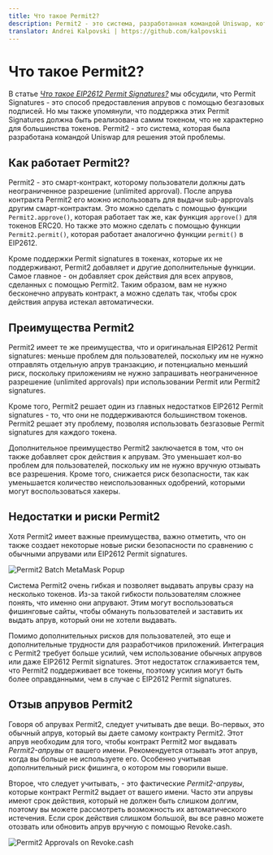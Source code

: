 ```yaml
---
title: Что такое Permit2?
description: Permit2 - это система, разработанная командой Uniswap, которая позволяет проводить безгазовые апрувы для каждого токена. У такого подхода есть как преимущества, так и риски.
translator: Andrei Kalpovski | https://github.com/kalpovskii
---
```


# Что такое Permit2?

В статье _[Что такое EIP2612 Permit Signatures?](/learn/approvals/what-are-token-approvals)_ мы обсудили, что Permit Signatures - это способ предоставления апрувов с помощью безгазовых подписей. Но мы также упомянули, что поддержка этих Permit Signatures должна быть реализована самим токеном, что не характерно для большинства токенов. Permit2 - это система, которая была разработана командой Uniswap для решения этой проблемы.

## Как работает Permit2?

Permit2 - это смарт-контракт, которому пользователи должны дать неограниченное разрешение (unlimited approval). После апрува контракта Permit2 его можно использовать для выдачи sub-approvals другим смарт-контрактам. Это можно сделать с помощью функции `Permit2.approve()`, которая работает так же, как функция `approve()` для токенов ERC20. Но также это можно сделать с помощью функции `Permit2.permit()`, которая работает аналогично функции `permit()` в EIP2612.

Кроме поддержки Permit signatures в токенах, которые их не поддерживают, Permit2 добавляет и другие дополнительные функции. Самое главное - он добавляет срок действия для всех апрувов, сделанных с помощью Permit2. Таким образом, вам не нужно бесконечно апрувать контракт, а можно сделать так, чтобы срок действия апрува истекал автоматически.

## Преимущества Permit2

Permit2 имеет те же преимущества, что и оригинальная EIP2612 Permit signatures: меньше проблем для пользователей, поскольку им не нужно отправлять отдельную апрув транзакцию, _и_ потенциально меньший риск, поскольку приложениям не нужно запрашивать неограниченное разрешение (unlimited approvals) при использовании Permit или Permit2 signatures.

Кроме того, Permit2 решает один из главных недостатков EIP2612 Permit signatures - то, что они не поддерживаются большинством токенов. Permit2 решает эту проблему, позволяя использовать безгазовые Permit signatures для каждого токена.

Дополнительное преимущество Permit2 заключается в том, что он также добавляет срок действия к апрувам. Это уменьшает кол-во проблем для пользователей, поскольку им не нужно вручную отзывать все разрешения. Кроме того, снижается риск безопасности, так как уменьшается количество неиспользованных одобрений, которыми могут воспользоваться хакеры.

## Недостатки и риски Permit2

Хотя Permit2 имеет важные преимущества, важно отметить, что он также создает некоторые новые риски безопасности по сравнению с обычными апрувами или EIP2612 Permit signatures.

![Permit2 Batch MetaMask Popup](/assets/images/learn/approvals/what-is-permit2/permit-batch.png)

Система Permit2 очень гибкая и позволяет выдавать апрувы сразу на несколько токенов. Из-за такой гибкости пользователям сложнее понять, что именно они апрувают. Этим могут воспользоваться фишинговые сайты, чтобы обмануть пользователей и заставить их выдать апрув, который они не хотели выдавать.

Помимо дополнительных рисков для пользователей, это еще и дополнительные трудности для разработчиков приложений. Интеграция с Permit2 требует больше усилий, чем использование обычных апрувов или даже EIP2612 Permit signatures. Этот недостаток сглаживается тем, что Permit2 поддерживает все токены, поэтому усилия могут быть более оправданными, чем в случае с EIP2612 Permit signatures.

## Отзыв апрувов Permit2

Говоря об апрувах Permit2, следует учитывать две вещи. Во-первых, это обычный апрув, который вы даете самому контракту Permit2. Этот апрув необходим для того, чтобы контракт Permit2 мог выдавать _Permit2-апрувы_ от вашего имени. Рекомендуется отзывать этот апрув, когда вы больше не используете его. Особенно учитывая дополнительный риск фишинга, о котором мы говорили выше.

Второе, что следует учитывать, - это фактические _Permit2-апрувы_, которые контракт Permit2 выдает от вашего имени. Часто эти апрувы имеют срок действия, который не должен быть слишком долгим, поэтому вы можете рассмотреть возможность их автоматического истечения. Если срок действия слишком большой, вы все равно можете отозвать или обновить апрув вручную с помощью Revoke.cash.

![Permit2 Approvals on Revoke.cash](/assets/images/learn/approvals/what-is-permit2/permit2-approvals.png)
